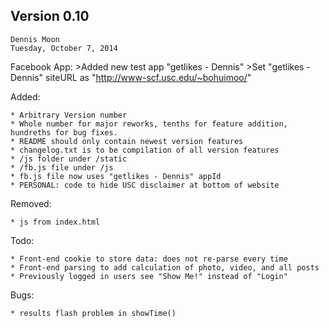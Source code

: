 Version 0.10
------------

`Dennis Moon`  
`Tuesday, October 7, 2014`

Facebook App:
    >Added new test app "getlikes - Dennis"
	>Set "getlikes - Dennis" siteURL as "http://www-scf.usc.edu/~bohuimoo/"

Added:

	* Arbitrary Version number
    * Whole number for major reworks, tenths for feature addition, hundreths for bug fixes.
    * README should only contain newest version features
    * changelog.txt is to be compilation of all version features
	* /js folder under /static
	* /fb.js file under /js
	* fb.js file now uses "getlikes - Dennis" appId
	* PERSONAL: code to hide USC disclaimer at bottom of website
	
Removed:

	* js from index.html

Todo:

	* Front-end cookie to store data: does not re-parse every time
	* Front-end parsing to add calculation of photo, video, and all posts
	* Previously logged in users see "Show Me!" instead of "Login"

Bugs:

	* results flash problem in showTime()